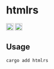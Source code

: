# htmlrs

[<img alt="github" src="https://img.shields.io/badge/github-MNThomson/htmlrs-bc3f48?style=for-the-badge&labelColor=555555&logo=github" height="20">](https://github.com/MNThomson/htmlrs)
[<img alt="crates.io" src="https://img.shields.io/crates/v/htmlrs.svg?style=for-the-badge&color=fc8d62&logo=rust" height="20">](https://crates.io/crates/htmlrs)


## Usage

```console
cargo add htmlrs
```
